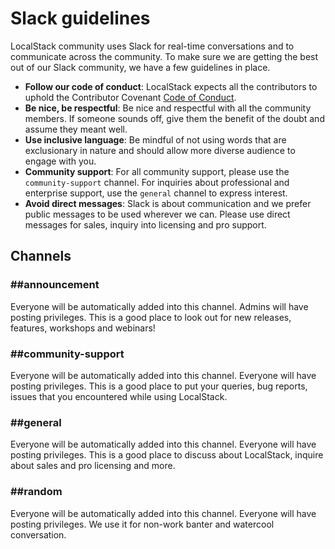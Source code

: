 # Slack guidelines

LocalStack community uses Slack for real-time conversations and to communicate across the community. To make sure we are getting the best out of our Slack community, we have a few guidelines in place.

- **Follow our code of conduct**: LocalStack expects all the contributors to uphold the Contributor Covenant [Code of Conduct](CODE_OF_CONDUCT.md).
- **Be nice, be respectful**: Be nice and respectful with all the community members. If someone sounds off, give them the benefit of the doubt and assume they meant well.
- **Use inclusive language**: Be mindful of not using words that are exclusionary in nature and should allow more diverse audience to engage with you.
- **Community support**: For all community support, please use the `community-support` channel. For inquiries about professional and enterprise support, use the `general` channel to express interest.
- **Avoid direct messages**: Slack is about communication and we prefer public messages to be used wherever we can. Please use direct messages for sales, inquiry into licensing and pro support.

## Channels

### ##announcement

Everyone will be automatically added into this channel. Admins will have posting privileges. This is a good place to look out for new releases, features, workshops and webinars!

### ##community-support

Everyone will be automatically added into this channel. Everyone will have posting privileges. This is a good place to put your queries, bug reports, issues that you encountered while using LocalStack. 

### ##general

Everyone will be automatically added into this channel. Everyone will have posting privileges. This is a good place to discuss about LocalStack, inquire about sales and pro licensing and more.

### ##random

Everyone will be automatically added into this channel. Everyone will have posting privileges. We use it for non-work banter and watercool conversation.
